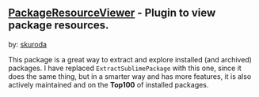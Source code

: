 ## [PackageResourceViewer] - Plugin to view package resources. 
by: [skuroda]  

This package is a great way to extract and explore installed (and archived) packages. I have replaced `ExtractSublimePackage` with this one, since it does the same thing, but in a smarter way and has more features, it is also actively maintained and on the **Top100** of installed packages.

[skuroda]: https://packagecontrol.io/browse/authors/skuroda
[PackageResourceViewer]: https://github.com/skuroda/PackageResourceViewer
